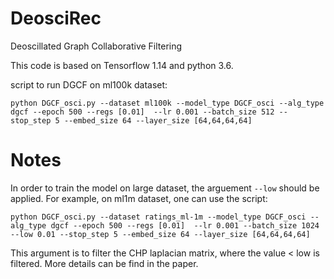 # DeosciRec
Deoscillated Graph Collaborative Filtering

This code is based on Tensorflow 1.14 and python 3.6.

script to run DGCF on ml100k dataset:
```
python DGCF_osci.py --dataset ml100k --model_type DGCF_osci --alg_type dgcf --epoch 500 --regs [0.01]  --lr 0.001 --batch_size 512 --stop_step 5 --embed_size 64 --layer_size [64,64,64,64]
```

# Notes
In order to train the model on large dataset, the arguement ``--low`` should be applied. For example, on ml1m dataset, one can use the script:
```
python DGCF_osci.py --dataset ratings_ml-1m --model_type DGCF_osci --alg_type dgcf --epoch 500 --regs [0.01]  --lr 0.001 --batch_size 1024 --low 0.01 --stop_step 5 --embed_size 64 --layer_size [64,64,64,64]
```

This argument is to filter the CHP laplacian matrix, where the value < low is filtered. More details can be find in the paper. 
